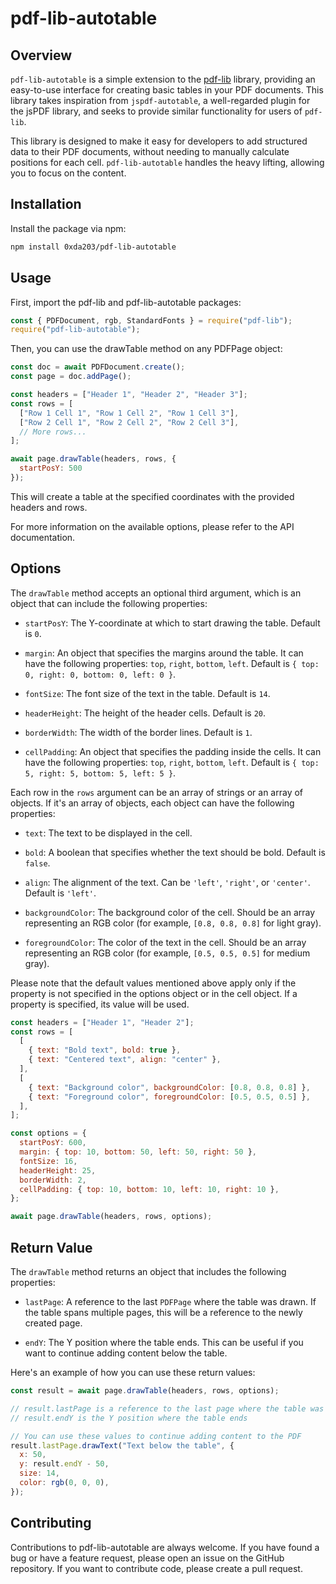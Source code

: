# pdf-lib-autotable

## Overview

`pdf-lib-autotable` is a simple extension to the [pdf-lib](https://github.com/Hopding/pdf-lib) library, providing an easy-to-use interface for creating basic tables in your PDF documents. This library takes inspiration from `jspdf-autotable`, a well-regarded plugin for the jsPDF library, and seeks to provide similar functionality for users of `pdf-lib`.

This library is designed to make it easy for developers to add structured data to their PDF documents, without needing to manually calculate positions for each cell. `pdf-lib-autotable` handles the heavy lifting, allowing you to focus on the content.

## Installation

Install the package via npm:

```bash
npm install 0xda203/pdf-lib-autotable
```

## Usage

First, import the pdf-lib and pdf-lib-autotable packages:

```javascript
const { PDFDocument, rgb, StandardFonts } = require("pdf-lib");
require("pdf-lib-autotable");
```

Then, you can use the drawTable method on any PDFPage object:

```javascript
const doc = await PDFDocument.create();
const page = doc.addPage();

const headers = ["Header 1", "Header 2", "Header 3"];
const rows = [
  ["Row 1 Cell 1", "Row 1 Cell 2", "Row 1 Cell 3"],
  ["Row 2 Cell 1", "Row 2 Cell 2", "Row 2 Cell 3"],
  // More rows...
];

await page.drawTable(headers, rows, {
  startPosY: 500
});
```

This will create a table at the specified coordinates with the provided headers and rows.

For more information on the available options, please refer to the API documentation.

## Options

The `drawTable` method accepts an optional third argument, which is an object that can include the following properties:

- `startPosY`: The Y-coordinate at which to start drawing the table. Default is `0`.

- `margin`: An object that specifies the margins around the table. It can have the following properties: `top`, `right`, `bottom`, `left`. Default is `{ top: 0, right: 0, bottom: 0, left: 0 }`.

- `fontSize`: The font size of the text in the table. Default is `14`.

- `headerHeight`: The height of the header cells. Default is `20`.

- `borderWidth`: The width of the border lines. Default is `1`.

- `cellPadding`: An object that specifies the padding inside the cells. It can have the following properties: `top`, `right`, `bottom`, `left`. Default is `{ top: 5, right: 5, bottom: 5, left: 5 }`.

Each row in the `rows` argument can be an array of strings or an array of objects. If it's an array of objects, each object can have the following properties:

- `text`: The text to be displayed in the cell.

- `bold`: A boolean that specifies whether the text should be bold. Default is `false`.

- `align`: The alignment of the text. Can be `'left'`, `'right'`, or `'center'`. Default is `'left'`.

- `backgroundColor`: The background color of the cell. Should be an array representing an RGB color (for example, `[0.8, 0.8, 0.8]` for light gray).

- `foregroundColor`: The color of the text in the cell. Should be an array representing an RGB color (for example, `[0.5, 0.5, 0.5]` for medium gray).

Please note that the default values mentioned above apply only if the property is not specified in the options object or in the cell object. If a property is specified, its value will be used.

```javascript
const headers = ["Header 1", "Header 2"];
const rows = [
  [
    { text: "Bold text", bold: true },
    { text: "Centered text", align: "center" },
  ],
  [
    { text: "Background color", backgroundColor: [0.8, 0.8, 0.8] },
    { text: "Foreground color", foregroundColor: [0.5, 0.5, 0.5] },
  ],
];

const options = {
  startPosY: 600,
  margin: { top: 10, bottom: 50, left: 50, right: 50 },
  fontSize: 16,
  headerHeight: 25,
  borderWidth: 2,
  cellPadding: { top: 10, bottom: 10, left: 10, right: 10 },
};

await page.drawTable(headers, rows, options);
```

## Return Value

The `drawTable` method returns an object that includes the following properties:

- `lastPage`: A reference to the last `PDFPage` where the table was drawn. If the table spans multiple pages, this will be a reference to the newly created page.

- `endY`: The Y position where the table ends. This can be useful if you want to continue adding content below the table.

Here's an example of how you can use these return values:

```javascript
const result = await page.drawTable(headers, rows, options);

// result.lastPage is a reference to the last page where the table was drawn
// result.endY is the Y position where the table ends

// You can use these values to continue adding content to the PDF
result.lastPage.drawText("Text below the table", {
  x: 50,
  y: result.endY - 50,
  size: 14,
  color: rgb(0, 0, 0),
});
```

## Contributing

Contributions to pdf-lib-autotable are always welcome. If you have found a bug or have a feature request, please open an issue on the GitHub repository. If you want to contribute code, please create a pull request.
